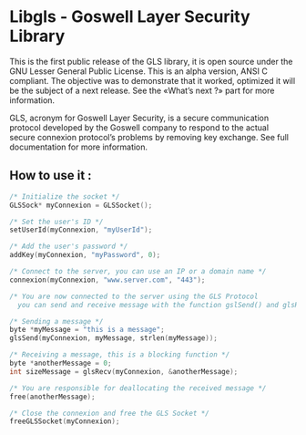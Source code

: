 Libgls - Goswell Layer Security Library
===

This is the first public release of the GLS library, it is open source under the GNU Lesser General Public License. This is an alpha version, ANSI C compliant. The objective was to demonstrate that it worked, optimized it will be the subject of a next release. See the «What’s next ?» part for more information.

GLS, acronym for Goswell Layer Security, is a secure communication protocol developed by the Goswell company to respond to the actual secure connexion protocol’s problems by removing key exchange. See full documentation for more information.

How to use it :
---

```c
/* Initialize the socket */
GLSSock* myConnexion = GLSSocket();

/* Set the user's ID */
setUserId(myConnexion, "myUserId");

/* Add the user's password */
addKey(myConnexion, "myPassword", 0);

/* Connect to the server, you can use an IP or a domain name */
connexion(myConnexion, "www.server.com", "443");

/* You are now connected to the server using the GLS Protocol
  you can send and receive message with the function gslSend() and glsRecv() */

/* Sending a message */
byte *myMessage = "this is a message";
glsSend(myConnexion, myMessage, strlen(myMessage));

/* Receiving a message, this is a blocking function */
byte *anotherMessage = 0;
int sizeMessage = glsRecv(myConnexion, &anotherMessage);

/* You are responsible for deallocating the received message */
free(anotherMessage);

/* Close the connexion and free the GLS Socket */
freeGLSSocket(myConnexion);
```
